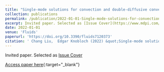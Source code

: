 ```yaml
---
title: "Single-mode solutions for convection and double-diffusive convection in porous media"
collection: publications
permalink: /publication/2022-01-01-Single-mode-solutions-for-convection-and-double-diffusive-convection-in-porous-media
excerpt: Invited paper. Selected as [Issue Cover](https://www.mdpi.com/2311-5521/7/12)
date: 2022-01-01
venue: 'Fluids'
paperurl: 'https://doi.org/10.3390/fluids7120373'
citation: ' Chang Liu,  Edgar Knobloch (2022) &quot;Single-mode solutions for convection and double-diffusive convection in porous media.&quot; <i>Fluids</i>. 7, 373.'
---
```

Invited paper. Selected as [Issue Cover](https://www.mdpi.com/2311-5521/7/12)

[Access paper here](https://doi.org/10.3390/fluids7120373){:target="_blank"}
